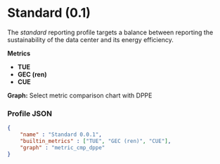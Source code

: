 # Standard (0.1)

The _standard_ reporting profile targets a balance between reporting the sustainability of the data center and its energy efficiency.&#x20;

**Metrics**

* **TUE**
* **GEC (ren)**
* **CUE**

**Graph:** Select metric comparison chart with DPPE

### Profile JSON

```json
{
    "name" : "Standard 0.0.1",
    "builtin_metrics" : ["TUE", "GEC (ren)", "CUE"],
    "graph" : "metric_cmp_dppe"
}
```
